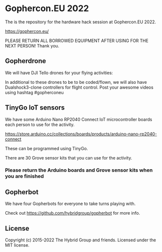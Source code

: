# Gophercon.EU 2022

The is the repository for the hardware hack session at Gophercon.EU 2022.

https://gophercon.eu/

PLEASE RETURN ALL BORROWED EQUIPMENT AFTER USING FOR THE NEXT PERSON! Thank you.

## Gopherdrone

We will have DJI Tello drones for your flying activities:

In additional to these drones to be to be coded/flown, we will also have Dualshock3-clone controllers for flight control. Post your awesome videos using hashtag #gopherconeu

## TinyGo IoT sensors

We have some Arduino Nano RP2040 Connect IoT microcontroller boards each person to use for the activity.

https://store.arduino.cc/collections/boards/products/arduino-nano-rp2040-connect

These can be programmed using TinyGo.

There are 30 Grove sensor kits that you can use for the activity.

### Please return the Arduino boards and Grove sensor kits when you are finished

## Gopherbot

We have four Gopherbots for everyone to take turns playing with.

Check out https://github.com/hybridgroup/gopherbot for more info.

## License

Copyright (c) 2015-2022 The Hybrid Group and friends. Licensed under the MIT license.
